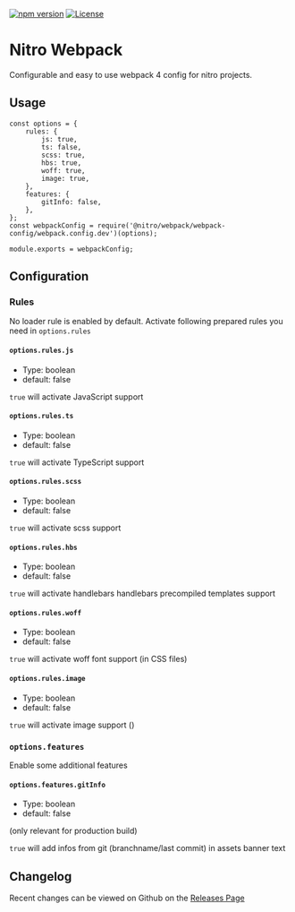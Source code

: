 [![npm version](https://badge.fury.io/js/%40nitro%2Fwebpack.svg)](https://badge.fury.io/js/%40nitro%2Fwebpack)
[![License](https://img.shields.io/badge/license-MIT-green.svg)](http://opensource.org/licenses/MIT)

# Nitro Webpack

Configurable and easy to use webpack 4 config for nitro projects.

## Usage

```
const options = {
    rules: {
        js: true,
        ts: false,
        scss: true,
        hbs: true,
        woff: true,
        image: true,
    },
    features: {
        gitInfo: false,
    },
};
const webpackConfig = require('@nitro/webpack/webpack-config/webpack.config.dev')(options);

module.exports = webpackConfig;
```

## Configuration

### Rules

No loader rule is enabled by default. Activate following prepared rules you need in `options.rules` 

#### `options.rules.js`

* Type: boolean
* default: false

`true` will activate JavaScript support

#### `options.rules.ts`

* Type: boolean
* default: false

`true` will activate TypeScript support

#### `options.rules.scss`

* Type: boolean
* default: false

`true` will activate scss support

#### `options.rules.hbs`

* Type: boolean
* default: false

`true` will activate handlebars handlebars precompiled templates support

#### `options.rules.woff`

* Type: boolean
* default: false

`true` will activate woff font support (in CSS files)

#### `options.rules.image`

* Type: boolean
* default: false

`true` will activate image support ()

### `options.features`

Enable some additional features

#### `options.features.gitInfo`

* Type: boolean
* default: false

(only relevant for production build)

`true` will add infos from git (branchname/last commit) in assets banner text

## Changelog

Recent changes can be viewed on Github on the [Releases Page](https://github.com/namics/generator-nitro/releases)
